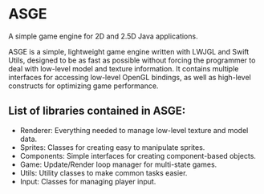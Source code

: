 # ASGE
A simple game engine for 2D and 2.5D Java applications.

ASGE is a simple, lightweight game engine written with LWJGL and Swift Utils, designed to be as fast as possible without forcing the programmer to deal with low-level model and texture information. It contains multiple interfaces for accessing low-level OpenGL bindings, as well as high-level constructs for optimizing game performance. 

## List of libraries contained in ASGE:
- Renderer: Everything needed to manage low-level texture and model data.
- Sprites: Classes for creating easy to manipulate sprites.
- Components: Simple interfaces for creating component-based objects.
- Game: Update/Render loop manager for multi-state games.
- Utils: Utility classes to make common tasks easier.
- Input: Classes for managing player input.
